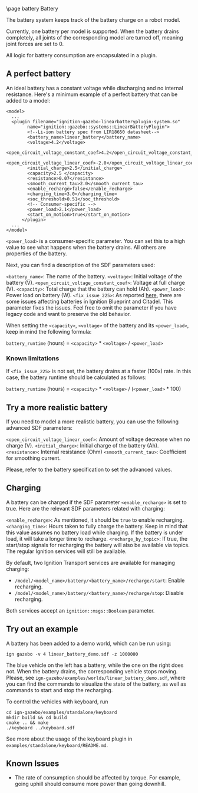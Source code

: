 \page battery Battery

The battery system keeps track of the battery charge on a robot model.

Currently, one battery per model is supported. When the battery drains
completely, all joints of the corresponding model are turned off, meaning joint
forces are set to 0.

All logic for battery consumption are encapsulated in a plugin.


## A perfect battery

An ideal battery has a constant voltage while discharging and no internal
resistance. Here's a minimum example of a perfect battery that can be added to a
model:

```{.xml}
<model>
  ...
  <plugin filename="ignition-gazebo-linearbatteryplugin-system.so"
        name="ignition::gazebo::systems::LinearBatteryPlugin">
        <!--Li-ion battery spec from LIR18650 datasheet-->
        <battery_name>linear_battery</battery_name>
        <voltage>4.2</voltage>
        <open_circuit_voltage_constant_coef>4.2</open_circuit_voltage_constant_coef>
        <open_circuit_voltage_linear_coef>-2.0</open_circuit_voltage_linear_coef>
        <initial_charge>2.5</initial_charge>
        <capacity>2.5 </capacity>
        <resistance>0.07</resistance>
        <smooth_current_tau>2.0</smooth_current_tau>
        <enable_recharge>false</enable_recharge>
        <charging_time>3.0</charging_time>
        <soc_threshold>0.51</soc_threshold>
        <!-- Consumer-specific -->
        <power_load>2.1</power_load>
        <start_on_motion>true</start_on_motion>
      </plugin>
  ...
</model>
```
`<power_load>` is a consumer-specific parameter. You can set this to a high value to see what happens when the battery drains. All others are properties of the battery.

Next, you can find a description of the SDF parameters used:

`<battery_name>`: The name of the battery.
`<voltage>`: Initial voltage of the battery (V).
`<open_circuit_voltage_constant_coef>`: Voltage at full charge (V).
`<capacity>`: Total charge that the battery can hold (Ah).
`<power_load>`: Power load on battery (W).
`<fix_issue_225>`: As reported [here](https://github.com/ignitionrobotics/ign-gazebo/issues/225),
there are some issues affecting batteries in Ignition Blueprint and Citadel.
This parameter fixes the issues. Feel free to omit the parameter if you have
legacy code and want to preserve the old behavior.

When setting the `<capacity>`, `<voltage>` of the battery and its `<power_load>`,
keep in mind the following formula:

`battery_runtime` (hours) = `<capacity>` * `<voltage>` / `<power_load>`

### Known limitations

If `<fix_issue_225>` is not set, the battery drains at a faster (100x) rate.
In this case, the battery runtime should be calculated as follows:

`battery_runtime` (hours) = `<capacity>` * `<voltage>` / (`<power_load>` * 100)


## Try a more realistic battery

If you need to model a more realistic battery, you can use the following
advanced SDF parameters:

`<open_circuit_voltage_linear_coef>`: Amount of voltage decrease when no charge (V).
`<initial_charge>`: Initial charge of the battery (Ah).
`<resistance>`: Internal resistance (Ohm)
`<smooth_current_tau>`: Coefficient for smoothing current.

Please, refer to the battery specification to set the advanced values.


## Charging

A battery can be charged if the SDF parameter `<enable_recharge>` is set to true.
Here are the relevant SDF parameters related with charging:

`<enable_recharge>`: As mentioned, it should be `true` to enable recharging.
`<charging_time>`: Hours taken to fully charge the battery. Keep in mind that
this value assumes no battery load while charging. If the battery is under load,
it will take a longer time to recharge.
`<recharge_by_topic>`: If true, the start/stop signals for recharging the
battery will also be available via topics. The regular Ignition services will
still be available.

By default, two Ignition Transport services are available for managing charging:

* `/model/<model_name>/battery/<battery_name>/recharge/start`: Enable recharging.
* `/model/<model_name>/battery/<battery_name>/recharge/stop`: Disable recharging.

Both services accept an `ignition::msgs::Boolean` parameter.

## Try out an example

A battery has been added to a demo world, which can be run using:

```
ign gazebo -v 4 linear_battery_demo.sdf -z 1000000
```

The blue vehicle on the left has a battery, while the one on the right does not. When the battery drains, the corresponding vehicle stops moving. Please, see
`ign-gazebo/examples/worlds/linear_battery_demo.sdf`, where you can
find the commands to visualize the state of the battery, as well as commands to
start and stop the recharging.


To control the vehicles with keyboard, run

```
cd ign-gazebo/examples/standalone/keyboard
mkdir build && cd build
cmake .. && make
./keyboard ../keyboard.sdf
```
See more about the usage of the keyboard plugin in `examples/standalone/keyboard/README.md`.


## Known Issues

* The rate of consumption should be affected by torque. For example, going uphill should consume more power than going downhill.
